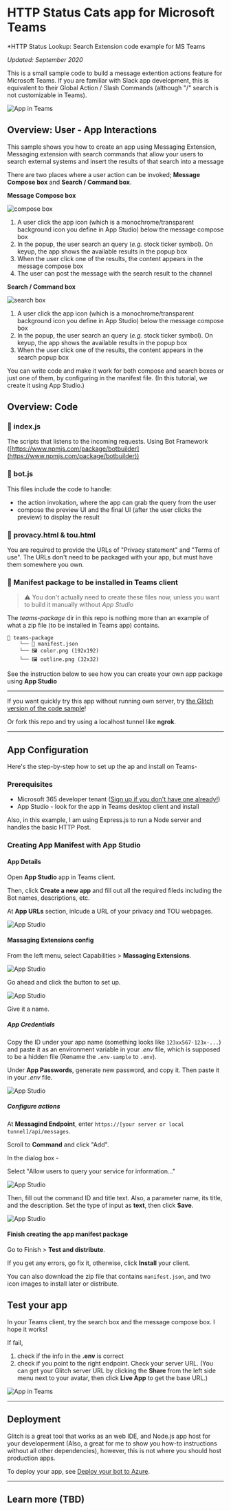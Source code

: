 # HTTP Status Cats app for Microsoft Teams
*HTTP Status Lookup: Search Extension code example for MS Teams

_Updated: September 2020_

This is a small sample code to build a message extention actions feature for Microsoft Teams. 
If you are familiar with Slack app development, this is equivalent to their Global Action / Slash Commands (although "/" search is not customizable in Teams).

![App in Teams](images/httpstatuscats-teams.png)

## Overview: User - App Interactions

This sample shows you how to create an app using Messaging Extension, Messaging extension with search commands that allow your users to search external systems and insert the results of that search into a message

There are two places where a user action can be invoked; **Message Compose box** and **Search / Command box**.

**Message Compose box**

![compose box](images/compose.png)

1. A user click the app icon (which is a monochrome/transparent background icon you define in App Studio) below the message compose box
2. In the popup, the user search an query (*e.g.* stock ticker symbol). On keyup, the app shows the available results in the popup box
3. When the user click one of the results, the content appears in the message compose box
4. The user can post the message with the search result to the channel

**Search / Command box**

![search box](images/search.png)

1. A user click the app icon (which is a monochrome/transparent background icon you define in App Studio) below the message compose box
2. In the popup, the user search an query (*e.g.* stock ticker symbol). On keyup, the app shows the available results in the popup box
3. When the user click one of the results, the content appears in the search popup box

You can write code and make it work for both compose and search boxes or just one of them, by configuring in the manifest file. (In this tutorial, we create it using App Studio.)


## Overview: Code

### 📄 index.js

The scripts that listens to the incoming requests. Using Bot Framework ([https://www.npmjs.com/package/botbuilder](https://www.npmjs.com/package/botbuilder))

### 📄 bot.js

This files include the code to handle:

- the action invokation, where the app can grab the query from the user 
- compose the preview UI and the final UI (after the user clicks the preview) to display the result

### 📄 provacy.html & tou.html

You are required to provide the URLs of "Privacy statement" and "Terms of use". The URLs don't need to be packaged with your app, but must have them somewhere you own.

### 📁 Manifest package to be installed in Teams client

> ⚠️ You don't actually need to create these files now, unless you want to build it manually without _App Studio_

The _teams-package_ dir in this repo is nothing more than an example of what a zip file (to be installed in Teams app) contains.

```
📁 teams-package
    └── 📄 manifest.json
    └── 🖼 color.png (192x192)
    └── 🖼 outline.png (32x32)
```

See the instruction below to see how you can create your own app package using **App Studio**

---

If you want quickly try this app without running own server, try [the Glitch version of the code sample](https://glitch.com/~msteams-msg-extension-search)! 

Or fork this repo and try using a localhost tunnel like **ngrok**.

---

## App Configuration

Here's the step-by-step how to set up the ap and install on Teams-

### Prerequisites

- Microsoft 365 developer tenant ([Sign up if you don't have one already!](https://developer.microsoft.com/en-us/microsoft-365/dev-program))
- App Studio - look for the app in Teams desktop client and install

Also, in this example, I am using Express.js to run a Node server and handles the basic HTTP Post. 


### Creating App Manifest with App Studio

#### App Details

Open **App Studio** app in Teams client.

Then, click **Create a new app** and fill out all the required fileds including the Bot names, descriptions, etc.

At **App URLs** section, inlcude a URL of your privacy and TOU webpages. 

![App Studio](images/search-app-studio-appdetails.png)

#### Massaging Extensions config

From the left menu, select Capabilities > **Massaging Extensions**.

![App Studio](images/search-app-studio-messageextensions-setup.png)

Go ahead and click the button to set up.

![App Studio](images/search-app-studio-messageextensions-setup2.png)

Give it a name.

##### App Credentials

Copy the ID under your app name (something looks like `123xx567-123x-...`) and paste it as an environment variable in your _.env_ file, which is supposed to be a hidden file (Rename the `.env-sample` to `.env`).

Under **App Passwords**, generate new password, and copy it. Then paste it in your _.env_ file.

![App Studio](images/search-app-studio-messageextensions-endpoint.png)


##### Configure actions

At **Messagind Endpoint**, enter `https://[your server or local tunnel]/api/messages`.

Scroll to **Command** and click "Add".

In the dialog box -

Select "Allow users to query your service for information..."

![App Studio](images/search-app-studio-messageextensions-newcommand1.png)


Then, fill out the command ID and title text. Also, a parameter name, its title, and the description. 
Set the type of input as **text**, then click **Save**.

![App Studio](images/search-app-studio-messageextensions-newcommand2.png)

#### Finish creating the app manifest package

Go to Finish > **Test and distribute**.

If you get any errors, go fix it, otherwise, click **Install** your client.

You can also download the zip file that contains `manifest.json`, and two icon images to install later or distribute.

## Test your app

In your Teams client, try the search box and the message compose box. I hope it works!

If fail, 
1. check if the info in the **.env** is correct
2. check if you point to the right endpoint. Check your server URL. (You can get your Glitch server URL by clicking the **Share** from the left side menu next to your avatar, then click **Live App** to get the base URL.)


![App in Teams](images/httpstatuscats-teams.png)


---

## Deployment

Glitch is a great tool that works as an web IDE, and Node.js app host for your developerment (Also, a great for me to show you how-to instructions without all other dependencies),
however, this is not where you should host production apps.

To deploy your app, see [Deploy your bot to Azure](https://docs.microsoft.com/en-us/azure/bot-service/bot-builder-tutorial-basic-deploy).

---

## Learn more (TBD)
